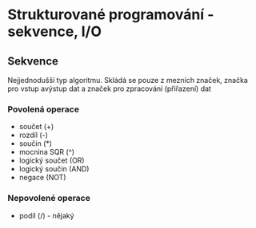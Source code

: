 # Strukturované programování - sekvence, I/O

## Sekvence
Nejjednodušší typ algoritmu. Skládá se pouze z mezních značek, značka pro vstup avýstup dat a značek pro zpracování (přiřazení) dat

### Povolená operace
- součet (+)
- rozdíl (-)
- součin (*)
- mocnina SQR (^)
- logický součet (OR)
- logický součin (AND)
- negace (NOT)

### Nepovolené operace
- podíl (/) - nějaký